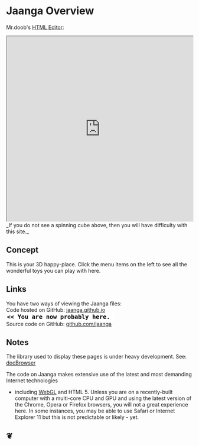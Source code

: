 Jaanga Overview
===============

Mr.doob's [HTML Editor]( http://www.mrdoob.com/projects/htmleditor/ ):
<iframe src="http://www.mrdoob.com/projects/htmleditor/" width=100% height=500px>
There is an `iframe` here. It is not visible when viewed on github.com/jaanga. To view, please go to jaanga.github.io.</iframe>
_If you do not see a spinning cube above, then you will have difficulty with this site._

## Concept
This is your 3D happy-place. Click the menu items on the left to see all the wonderful toys you can play with here.

## Links

You have two ways of viewing the Jaanga files:  
Code hosted on GitHub: [jaanga.github.io]( http://jaanga.github.io/jaanga.github.io/ "view the files as apps." )  <input value="<< You are now probably here." size=28 style="font:bold 12pt monospace;border-width:0;" >  
Source code on GitHub: [github.com/jaanga]( https://github.com/jaanga/jaanga.github.io/overview-jaanga.md "View the files as source code." )  <scan style=display:none ><< You are now probably here.</scan>

## Notes
The library used to display these pages is under heavy development. See: [docBrowser]( https://github.com/jaanga/libs/tree/gh-pages/db/ "Your GitHub hosted pages buddy" ) 
	
The code on Jaanga makes extensive use of the latest and most demanding Internet technologies 
- including [WebGL]( http://get.webgl.org/ "Thank you Khronos Group!") and HTML 5. 
Unless you are on a recently-built computer with a multi-core CPU and GPU and using the latest version of the Chrome, Opera or Firefox browsers, 
you will not a great experience here. In some instances, you may be able to use Safari or Internet Explorer 11 but this is not predictable or likely - yet. 
		

<h2>&#x2766;</h2>


